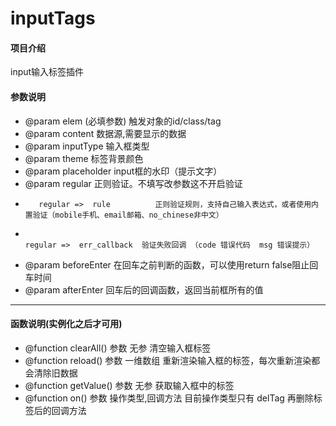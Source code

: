 # inputTags

#### 项目介绍
input输入标签插件

#### 参数说明
* @param elem                      (必填参数) 触发对象的id/class/tag
* @param content                   数据源,需要显示的数据
* @param inputType                 输入框类型
* @param theme                     标签背景颜色
* @param placeholder               input框的水印（提示文字）
* @param regular                   正则验证。不填写改参数这不开启验证
*        regular =>  rule          正则验证规则，支持自己输入表达式，或者使用内置验证（mobile手机、email邮箱、no_chinese非中文）
*        regular =>  err_callback  验证失败回调 （code 错误代码  msg 错误提示）
* @param beforeEnter               在回车之前判断的函数，可以使用return false阻止回车时间
* @param afterEnter                回车后的回调函数，返回当前框所有的值

____

#### 函数说明(实例化之后才可用)
* @function clearAll()       参数 无参                   清空输入框标签
* @function reload()         参数 一维数组               重新渲染输入框的标签，每次重新渲染都会清除旧数据
* @function getValue()       参数 无参                   获取输入框中的标签
* @function on()             参数 操作类型,回调方法       目前操作类型只有 delTag 再删除标签后的回调方法